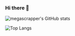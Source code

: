 ### Hi there 👋

<!--
**megascrapper/megascrapper** is a ✨ _special_ ✨ repository because its `README.md` (this file) appears on your GitHub profile.

Here are some ideas to get you started:

- 🔭 I’m currently working on ...
- 🌱 I’m currently learning ...
- 👯 I’m looking to collaborate on ...
- 🤔 I’m looking for help with ...
- 💬 Ask me about ...
- 📫 How to reach me: ...
- 😄 Pronouns: ...
- ⚡ Fun fact: ...
-->

![megascrapper's GitHub stats](https://github-readme-stats-megascrapper.vercel.app/api?username=megascrapper&show_icons=true&theme=gruvbox)

![Top Langs](https://github-readme-stats.vercel.app/api/top-langs/?username=megascrapper&layout=compact&theme=gruvbox)
